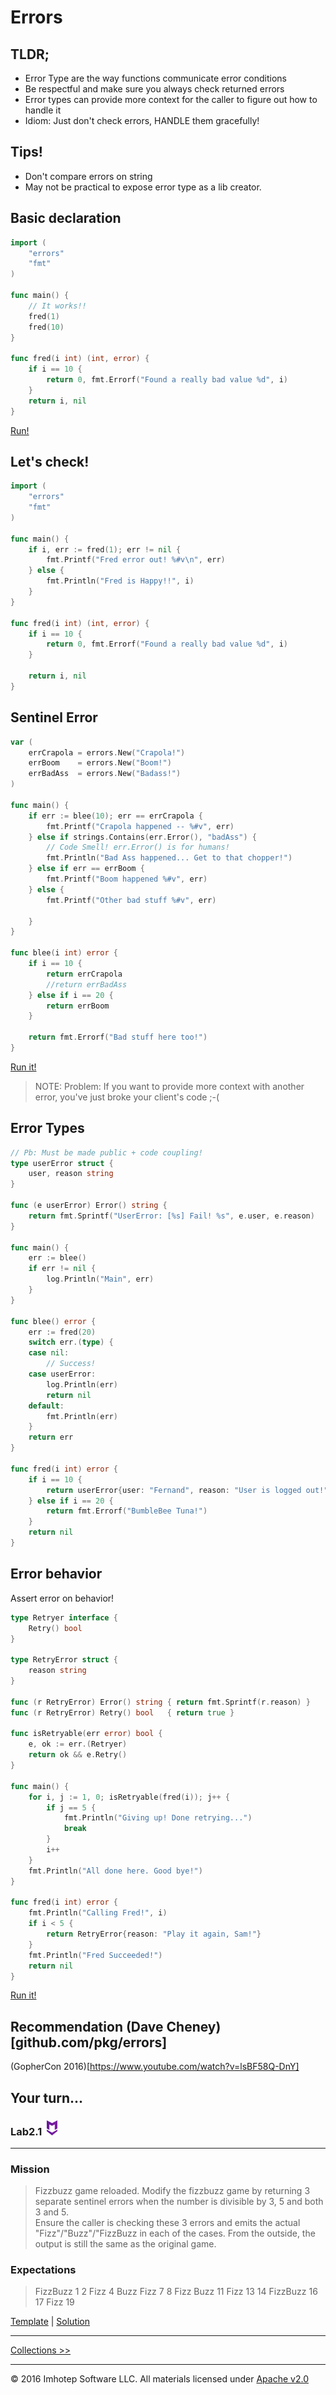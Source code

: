 # Errors 

## TLDR;

* Error Type are the way functions communicate error conditions
* Be respectful and make sure you always check returned errors
* Error types can provide more context for the caller to figure out how to handle it
* Idiom: Just don't check errors, HANDLE them gracefully! 


## Tips!

* Don't compare errors on string
* May not be practical to expose error type as a lib creator. 

## Basic declaration

```go
import (
	"errors"
	"fmt"
)

func main() {
	// It works!!
	fred(1)
	fred(10)
}

func fred(i int) (int, error) {
	if i == 10 {
		return 0, fmt.Errorf("Found a really bad value %d", i)
	}
	return i, nil
}
```

[Run!](https://play.golang.org/p/sYvTTSPFTT)

## Let's check!

```go
import (
	"errors"
	"fmt"
)

func main() {
	if i, err := fred(1); err != nil {
		fmt.Printf("Fred error out! %#v\n", err)
	} else {
		fmt.Println("Fred is Happy!!", i)
	}
}

func fred(i int) (int, error) {
	if i == 10 {
		return 0, fmt.Errorf("Found a really bad value %d", i)
	}

	return i, nil
}
```

## Sentinel Error

```go
var (
	errCrapola = errors.New("Crapola!")
	errBoom    = errors.New("Boom!")
	errBadAss  = errors.New("Badass!")
)

func main() {
	if err := blee(10); err == errCrapola {
		fmt.Printf("Crapola happened -- %#v", err)
	} else if strings.Contains(err.Error(), "badAss") {
		// Code Smell! err.Error() is for humans!
		fmt.Println("Bad Ass happened... Get to that chopper!")
	} else if err == errBoom {
		fmt.Printf("Boom happened %#v", err)
	} else {
		fmt.Printf("Other bad stuff %#v", err)

	}
}

func blee(i int) error {
	if i == 10 {
		return errCrapola
		//return errBadAss
	} else if i == 20 {
		return errBoom
	}

	return fmt.Errorf("Bad stuff here too!")
}
```

[Run it!](https://play.golang.org/p/cGpKZeUQCQ)

> NOTE: Problem: If you want to provide more context with another error, 
> you've just broke your client's code ;-(

## Error Types

```go
// Pb: Must be made public + code coupling!
type userError struct {
	user, reason string
}

func (e userError) Error() string {
	return fmt.Sprintf("UserError: [%s] Fail! %s", e.user, e.reason)
}

func main() {
	err := blee()
	if err != nil {
		log.Println("Main", err)
	}
}

func blee() error {
	err := fred(20)
	switch err.(type) {
	case nil:
		// Success!
	case userError:
		log.Println(err)
		return nil
	default:
		fmt.Println(err)
	}
	return err
}

func fred(i int) error {
	if i == 10 {
		return userError{user: "Fernand", reason: "User is logged out!"}
	} else if i == 20 {
		return fmt.Errorf("BumbleBee Tuna!")
	}
	return nil
}
```

## Error behavior

Assert error on behavior!

```go
type Retryer interface {
	Retry() bool
}

type RetryError struct {
	reason string
}

func (r RetryError) Error() string { return fmt.Sprintf(r.reason) }
func (r RetryError) Retry() bool   { return true }

func isRetryable(err error) bool {
	e, ok := err.(Retryer)
	return ok && e.Retry()
}

func main() {
	for i, j := 1, 0; isRetryable(fred(i)); j++ {
		if j == 5 {
			fmt.Println("Giving up! Done retrying...")
			break
		}
		i++
	}
	fmt.Println("All done here. Good bye!")
}

func fred(i int) error {
	fmt.Println("Calling Fred!", i)
	if i < 5 {
		return RetryError{reason: "Play it again, Sam!"}
	}
	fmt.Println("Fred Succeeded!")
	return nil
}
```

[Run it!](https://play.golang.org/p/pOvE8a6oRG)

## Recommendation (Dave Cheney)[github.com/pkg/errors]

(GopherCon 2016)[https://www.youtube.com/watch?v=lsBF58Q-DnY]

## Your turn...

### Lab2.1 ![alt text](https://github.com/adam-p/markdown-here/raw/master/src/common/images/icon24.png "Lab2.1") 
---

### Mission 
> Fizzbuzz game reloaded. Modify the fizzbuzz game by returning 3 separate sentinel errors 
> when the number is divisible by 3, 5 and both 3 and 5.  
> Ensure the caller is checking these 3 errors and emits the actual "Fizz"/"Buzz"/"FizzBuzz in each
> of the cases. From the outside, the output is still the same as the original game.

### Expectations

> FizzBuzz 1 2 Fizz 4 Buzz Fizz 7 8 Fizz Buzz 11 Fizz 13 14 FizzBuzz 16 17 Fizz 19 

[Template](https://play.golang.org/p/nyCeQKoDua) | [Solution](https://play.golang.org/p/lLjHVQ4wdW)

---
[Collections >>](2.04_collections.md)

---
© 2016 Imhotep Software LLC. All materials licensed under [Apache v2.0](http://www.apache.org/licenses/LICENSE-2.0)
